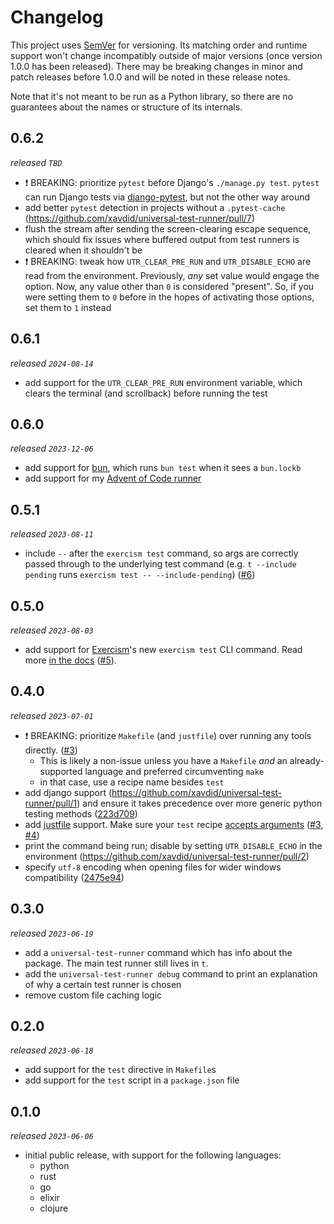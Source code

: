 # Changelog

This project uses [SemVer](https://semver.org/) for versioning. Its matching order and runtime support won't change incompatibly outside of major versions (once version 1.0.0 has been released). There may be breaking changes in minor and patch releases before 1.0.0 and will be noted in these release notes.

Note that it's not meant to be run as a Python library, so there are no guarantees about the names or structure of its internals.

## 0.6.2

_released `TBD`_

- ❗️ BREAKING: prioritize `pytest` before Django's `./manage.py test`. `pytest` can run Django tests via [django-pytest](https://pytest-django.readthedocs.io/en/latest/), but not the other way around
- add better `pytest` detection in projects without a `.pytest-cache` (https://github.com/xavdid/universal-test-runner/pull/7)
- flush the stream after sending the screen-clearing escape sequence, which should fix issues where buffered output from test runners is cleared when it shouldn't be
- ❗ BREAKING: tweak how `UTR_CLEAR_PRE_RUN` and `UTR_DISABLE_ECHO` are read from the environment. Previously, _any_ set value would engage the option. Now, any value other than `0` is considered "present". So, if you were setting them to `0` before in the hopes of activating those options, set them to `1` instead

## 0.6.1

_released `2024-08-14`_

- add support for the `UTR_CLEAR_PRE_RUN` environment variable, which clears the terminal (and scrollback) before running the test

## 0.6.0

_released `2023-12-06`_

- add support for [bun](https://bun.sh/), which runs `bun test` when it sees a `bun.lockb`
- add support for my [Advent of Code runner](https://github.com/xavdid/advent-of-code)

## 0.5.1

_released `2023-08-11`_

- include `--` after the `exercism test` command, so args are correctly passed through to the underlying test command (e.g. `t --include pending` runs `exercism test -- --include-pending`) ([#6](https://github.com/xavdid/universal-test-runner/pull/6))

## 0.5.0

_released `2023-08-03`_

- add support for [Exercism](https://exercism.org/)'s new `exercism test` CLI command. Read more [in the docs](https://github.com/xavdid/universal-test-runner#exercism) ([#5](https://github.com/xavdid/universal-test-runner/pull/5)).

## 0.4.0

_released `2023-07-01`_

- ❗ BREAKING: prioritize `Makefile` (and `justfile`) over running any tools directly. ([#3](https://github.com/xavdid/universal-test-runner/pull/3))
  - This is likely a non-issue unless you have a `Makefile` _and_ an already-supported language and preferred circumventing `make`
  - in that case, use a recipe name besides `test`
- add django support (https://github.com/xavdid/universal-test-runner/pull/1) and ensure it takes precedence over more generic python testing methods ([223d709](https://github.com/xavdid/universal-test-runner/commit/223d709e17882d56c6efcaa42e07c4bb300f1742))
- add [justfile](https://github.com/casey/just) support. Make sure your `test` recipe [accepts arguments](https://github.com/xavdid/universal-test-runner#just-errors-when-passing-cli-args) ([#3](https://github.com/xavdid/universal-test-runner/pull/3), [#4](https://github.com/xavdid/universal-test-runner/pull/4))
- print the command being run; disable by setting `UTR_DISABLE_ECHO` in the environment (https://github.com/xavdid/universal-test-runner/pull/2)
- specify `utf-8` encoding when opening files for wider windows compatibility ([2475e94](https://github.com/xavdid/universal-test-runner/commit/2475e94))

## 0.3.0

_released `2023-06-19`_

- add a `universal-test-runner` command which has info about the package. The main test runner still lives in `t`.
- add the `universal-test-runner debug` command to print an explanation of why a certain test runner is chosen
- remove custom file caching logic

## 0.2.0

_released `2023-06-18`_

- add support for the `test` directive in `Makefile`s
- add support for the `test` script in a `package.json` file

## 0.1.0

_released `2023-06-06`_

- initial public release, with support for the following languages:
  - python
  - rust
  - go
  - elixir
  - clojure
